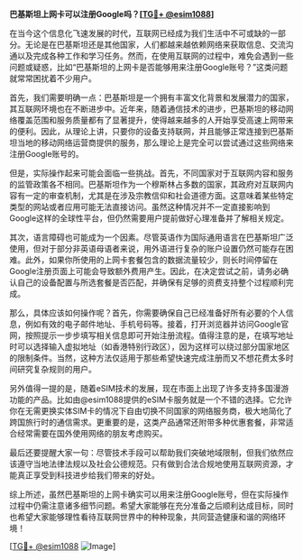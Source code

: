 **巴基斯坦上网卡可以注册Google吗？[[TG💪+ @esim1088](https://t.me/s/esim1088)]**

在当今这个信息化飞速发展的时代，互联网已经成为我们生活中不可或缺的一部分。无论是在巴基斯坦还是其他国家，人们都越来越依赖网络来获取信息、交流沟通以及完成各种工作和学习任务。然而，在使用互联网的过程中，难免会遇到一些问题或疑惑，比如“巴基斯坦的上网卡是否能够用来注册Google账号？”这类问题就常常困扰着不少用户。

首先，我们需要明确一点：巴基斯坦是一个拥有丰富文化背景和发展潜力的国家，其互联网环境也在不断进步中。近年来，随着通信技术的进步，巴基斯坦的移动网络覆盖范围和服务质量都有了显著提升，使得越来越多的人开始享受高速上网带来的便利。因此，从理论上讲，只要你的设备支持联网，并且能够正常连接到巴基斯坦当地的移动网络运营商提供的服务，那么理论上是完全可以尝试通过这些网络来注册Google账号的。

但是，实际操作起来可能会面临一些挑战。首先，不同国家对于互联网内容和服务的监管政策各不相同。巴基斯坦作为一个穆斯林占多数的国家，其政府对互联网内容有一定的审查机制，尤其是在涉及宗教信仰和社会道德方面。这意味着某些特定类型的网站或者应用可能无法直接访问。虽然这种情况并不一定直接影响到Google这样的全球性平台，但仍然需要用户提前做好心理准备并了解相关规定。

其次，语言障碍也可能成为一个因素。尽管英语作为国际通用语言在巴基斯坦广泛使用，但对于部分非英语母语者来说，用外语进行复杂的账户设置仍然可能存在困难。此外，如果你所使用的上网卡套餐包含的数据流量较少，则长时间停留在Google注册页面上可能会导致额外费用产生。因此，在决定尝试之前，请务必确认自己的设备配置与所选套餐是否匹配，并确保有足够的资费支持整个过程顺利完成。

那么，具体应该如何操作呢？首先，你需要确保自己已经准备好所有必要的个人信息，例如有效的电子邮件地址、手机号码等。接着，打开浏览器并访问Google官网，按照提示一步步填写相关信息即可开始注册流程。值得注意的是，在填写地址时可以选择输入虚拟地址（如香港特别行政区），因为这样可以绕过部分国家地区的限制条件。当然，这种方法仅适用于那些希望快速完成注册而又不想花费太多时间研究复杂规则的用户。

另外值得一提的是，随着eSIM技术的发展，现在市面上出现了许多支持多国漫游功能的产品。比如由@esim1088提供的eSIM卡服务就是一个不错的选择。它允许你在无需更换实体SIM卡的情况下自由切换不同国家的网络服务商，极大地简化了跨国旅行时的通信需求。更重要的是，这类产品通常还附带多种优惠套餐，非常适合经常需要在国外使用网络的朋友考虑购买。

最后还要提醒大家一句：尽管技术手段可以帮助我们突破地域限制，但我们依然应该遵守当地法律法规以及社会公德规范。只有做到合法合规地使用互联网资源，才能真正享受到科技进步给我们带来的好处。

综上所述，虽然巴基斯坦的上网卡确实可以用来注册Google账号，但在实际操作过程中仍需注意诸多细节问题。希望大家能够在充分准备之后顺利达成目标，同时也希望大家能够理性看待互联网世界中的种种现象，共同营造健康和谐的网络环境！

[[TG💪+ @esim1088](https://t.me/s/esim1088) ![Image](https://i.postimg.cc/4NQfJmqS/Snipaste-2025-05-13-00-14-12.png)]